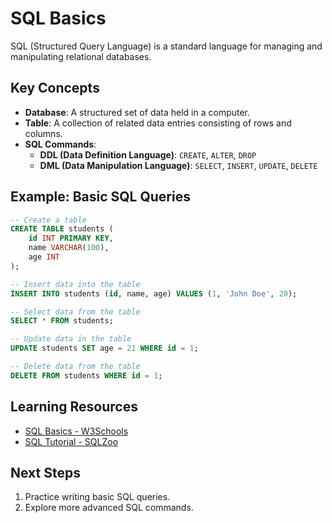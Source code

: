 # SQL Basics

SQL (Structured Query Language) is a standard language for managing and manipulating relational databases.

## Key Concepts
- **Database**: A structured set of data held in a computer.
- **Table**: A collection of related data entries consisting of rows and columns.
- **SQL Commands**: 
  - **DDL (Data Definition Language)**: `CREATE`, `ALTER`, `DROP`
  - **DML (Data Manipulation Language)**: `SELECT`, `INSERT`, `UPDATE`, `DELETE`

## Example: Basic SQL Queries
```sql
-- Create a table
CREATE TABLE students (
    id INT PRIMARY KEY,
    name VARCHAR(100),
    age INT
);

-- Insert data into the table
INSERT INTO students (id, name, age) VALUES (1, 'John Doe', 20);

-- Select data from the table
SELECT * FROM students;

-- Update data in the table
UPDATE students SET age = 21 WHERE id = 1;

-- Delete data from the table
DELETE FROM students WHERE id = 1;
```

## Learning Resources

- [SQL Basics - W3Schools](https://www.w3schools.com/sql/)
- [SQL Tutorial - SQLZoo](https://sqlzoo.net/)

## Next Steps

1. Practice writing basic SQL queries.
2. Explore more advanced SQL commands.
